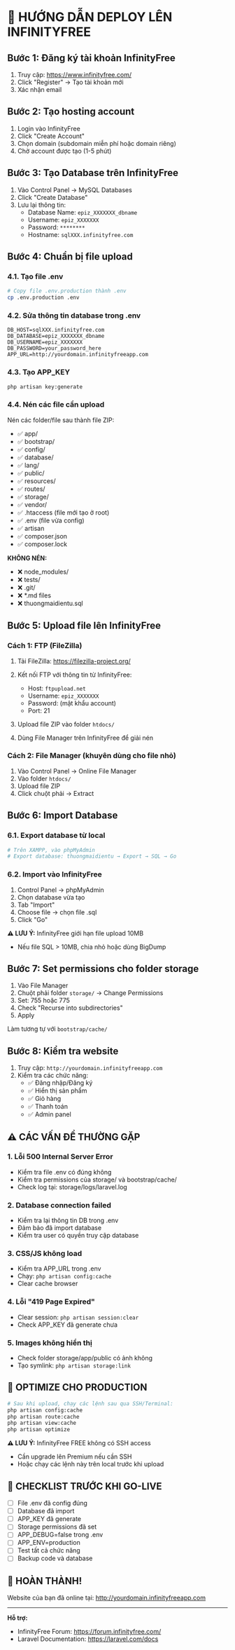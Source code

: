 # 🚀 HƯỚNG DẪN DEPLOY LÊN INFINITYFREE

## Bước 1: Đăng ký tài khoản InfinityFree

1. Truy cập: https://www.infinityfree.com/
2. Click "Register" → Tạo tài khoản mới
3. Xác nhận email

## Bước 2: Tạo hosting account

1. Login vào InfinityFree
2. Click "Create Account"
3. Chọn domain (subdomain miễn phí hoặc domain riêng)
4. Chờ account được tạo (1-5 phút)

## Bước 3: Tạo Database trên InfinityFree

1. Vào Control Panel → MySQL Databases
2. Click "Create Database"
3. Lưu lại thông tin:
   - Database Name: `epiz_XXXXXXX_dbname`
   - Username: `epiz_XXXXXXX`
   - Password: `********`
   - Hostname: `sqlXXX.infinityfree.com`

## Bước 4: Chuẩn bị file upload

### 4.1. Tạo file .env
```bash
# Copy file .env.production thành .env
cp .env.production .env
```

### 4.2. Sửa thông tin database trong .env
```env
DB_HOST=sqlXXX.infinityfree.com
DB_DATABASE=epiz_XXXXXXX_dbname
DB_USERNAME=epiz_XXXXXXX
DB_PASSWORD=your_password_here
APP_URL=http://yourdomain.infinityfreeapp.com
```

### 4.3. Tạo APP_KEY
```bash
php artisan key:generate
```

### 4.4. Nén các file cần upload
Nén các folder/file sau thành file ZIP:
- ✅ app/
- ✅ bootstrap/
- ✅ config/
- ✅ database/
- ✅ lang/
- ✅ public/
- ✅ resources/
- ✅ routes/
- ✅ storage/
- ✅ vendor/
- ✅ .htaccess (file mới tạo ở root)
- ✅ .env (file vừa config)
- ✅ artisan
- ✅ composer.json
- ✅ composer.lock

**KHÔNG NÉN:**
- ❌ node_modules/
- ❌ tests/
- ❌ .git/
- ❌ *.md files
- ❌ thuongmaidientu.sql

## Bước 5: Upload file lên InfinityFree

### Cách 1: FTP (FileZilla)
1. Tải FileZilla: https://filezilla-project.org/
2. Kết nối FTP với thông tin từ InfinityFree:
   - Host: `ftpupload.net`
   - Username: `epiz_XXXXXXX`
   - Password: (mật khẩu account)
   - Port: 21

3. Upload file ZIP vào folder `htdocs/`
4. Dùng File Manager trên InfinityFree để giải nén

### Cách 2: File Manager (khuyên dùng cho file nhỏ)
1. Vào Control Panel → Online File Manager
2. Vào folder `htdocs/`
3. Upload file ZIP
4. Click chuột phải → Extract

## Bước 6: Import Database

### 6.1. Export database từ local
```bash
# Trên XAMPP, vào phpMyAdmin
# Export database: thuongmaidientu → Export → SQL → Go
```

### 6.2. Import vào InfinityFree
1. Control Panel → phpMyAdmin
2. Chọn database vừa tạo
3. Tab "Import"
4. Choose file → chọn file .sql
5. Click "Go"

**⚠️ LƯU Ý:** InfinityFree giới hạn file upload 10MB
- Nếu file SQL > 10MB, chia nhỏ hoặc dùng BigDump

## Bước 7: Set permissions cho folder storage

1. Vào File Manager
2. Chuột phải folder `storage/` → Change Permissions
3. Set: 755 hoặc 775
4. Check "Recurse into subdirectories"
5. Apply

Làm tương tự với `bootstrap/cache/`

## Bước 8: Kiểm tra website

1. Truy cập: `http://yourdomain.infinityfreeapp.com`
2. Kiểm tra các chức năng:
   - ✅ Đăng nhập/Đăng ký
   - ✅ Hiển thị sản phẩm
   - ✅ Giỏ hàng
   - ✅ Thanh toán
   - ✅ Admin panel

## ⚠️ CÁC VẤN ĐỀ THƯỜNG GẶP

### 1. Lỗi 500 Internal Server Error
- Kiểm tra file .env có đúng không
- Kiểm tra permissions của storage/ và bootstrap/cache/
- Check log tại: storage/logs/laravel.log

### 2. Database connection failed
- Kiểm tra lại thông tin DB trong .env
- Đảm bảo đã import database
- Kiểm tra user có quyền truy cập database

### 3. CSS/JS không load
- Kiểm tra APP_URL trong .env
- Chạy: `php artisan config:cache`
- Clear cache browser

### 4. Lỗi "419 Page Expired"
- Clear session: `php artisan session:clear`
- Check APP_KEY đã generate chưa

### 5. Images không hiển thị
- Check folder storage/app/public có ảnh không
- Tạo symlink: `php artisan storage:link`

## 🔧 OPTIMIZE CHO PRODUCTION

```bash
# Sau khi upload, chạy các lệnh sau qua SSH/Terminal:
php artisan config:cache
php artisan route:cache
php artisan view:cache
php artisan optimize
```

**⚠️ LƯU Ý:** InfinityFree FREE không có SSH access
- Cần upgrade lên Premium nếu cần SSH
- Hoặc chạy các lệnh này trên local trước khi upload

## 📝 CHECKLIST TRƯỚC KHI GO-LIVE

- [ ] File .env đã config đúng
- [ ] Database đã import
- [ ] APP_KEY đã generate
- [ ] Storage permissions đã set
- [ ] APP_DEBUG=false trong .env
- [ ] APP_ENV=production
- [ ] Test tất cả chức năng
- [ ] Backup code và database

## 🎉 HOÀN THÀNH!

Website của bạn đã online tại: http://yourdomain.infinityfreeapp.com

---

**Hỗ trợ:**
- InfinityFree Forum: https://forum.infinityfree.com/
- Laravel Documentation: https://laravel.com/docs



